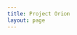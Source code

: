 ```yaml
---
title: Project Orion
layout: page
---
```


<CollectionIndex title="Project Orion" lead="Notes on the Project Orion articles" :collection="['orion']" />
